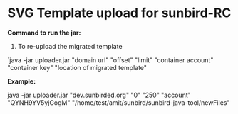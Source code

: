 # SVG Template upload for sunbird-RC 

**Command to run the jar:**

1. To re-upload the migrated template

`java -jar uploader.jar "domain url" "offset" "limit" "container account" "container key" "location of migrated template"

**Example:**

java -jar uploader.jar "dev.sunbirded.org" "0" "250" "account" "QYNH9YV5yjGogM" "/home/test/amit/sunbird/sunbird-java-tool/newFiles"
